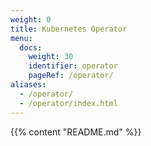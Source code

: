 ```yaml
---
weight: 0
title: Kubernetes Operator
menu:
  docs:
    weight: 30
    identifier: operator
    pageRef: /operator/
aliases:
  - /operator/
  - /operator/index.html
---
```

{{% content "README.md" %}}
